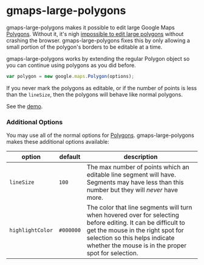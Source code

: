 gmaps-large-polygons
============================

gmaps-large-polygons makes it possible to edit large Google Maps [Polygons](https://developers.google.com/maps/documentation/javascript/reference#Polygon). 
Without it, it's nigh [impossible to edit large polygons](http://stackoverflow.com/q/20647124/879121)
without crashing the browser. gmaps-large-polygons fixes this by only allowing a small portion of the 
polygon's borders to be editable at a time.

gmaps-large-polygons works by extending the regular Polygon object so you can continue using polygons as you did before.

````javascript
var polygon = new google.maps.Polygon(options);
````

If you never mark the polygons as editable, or if the number of points is less than the `lineSize`, then the polygons will behave like normal polygons. 

See the [demo](http://openplacedatabase.github.io/gmaps-large-polygons/).

### Additional Options

You may use all of the normal options for [Polygons](https://developers.google.com/maps/documentation/javascript/reference#Polygon). gmaps-large-polygons makes these additional options available:

option  | default | description
------------- | ------------- | -------------
`lineSize`  | `100` | The max number of points which an editable line segment will have. Segments may have less than this number but they will _never_ have more.
`highlightColor`  | `#000000` | The color that line segments will turn when hovered over for selecting before editing. It can be difficult to get the mouse in the right spot for selection so this helps indicate whether the mouse is in the proper spot for selection.

